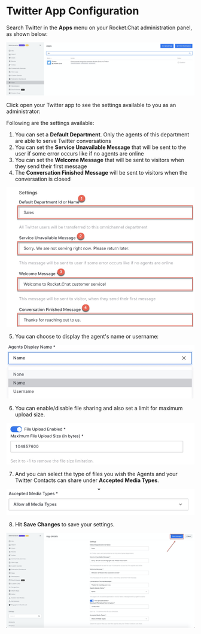 # Twitter App Configuration

Search Twitter in the **Apps** menu on your Rocket.Chat administration panel, as shown below:

![](../../../.gitbook/assets/image%20%28405%29.png)

Click open your Twitter app to see the settings available to you as an administrator: 

Following are the settings available:

1. You can set a **Default Department**. Only the agents of this department are able to serve Twitter conversations
2. You can set the **Service Unavailable Message** that will be sent to the user if some error occurs like if no agents are online
3. You can set the **Welcome Message** that will be sent to visitors when they send their first message
4. The **Conversation Finished Message** will be sent to visitors when the conversation is closed

![](../../../.gitbook/assets/image%20%28399%29.png)

5.  You can choose to display the agent's name or username:

![](../../../.gitbook/assets/image%20%28398%29.png)

6. You can enable/disable file sharing and also set a limit for maximum upload size.

![](../../../.gitbook/assets/image%20%28391%29.png)

7. And you can select the type of files you wish the Agents and your Twitter Contacts can share under **Accepted Media Types**.

![](../../../.gitbook/assets/image%20%28393%29.png)

8. Hit **Save Changes** to save your settings.

![](../../../.gitbook/assets/image%20%28392%29.png)



